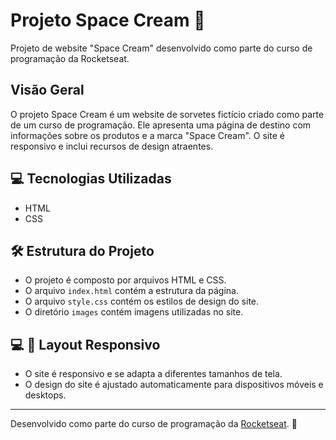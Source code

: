 # Projeto Space Cream 🍦

Projeto de website "Space Cream" desenvolvido como parte do curso de programação da Rocketseat.

## Visão Geral

O projeto Space Cream é um website de sorvetes fictício criado como parte de um curso de programação. Ele apresenta uma página de destino com informações sobre os produtos e a marca "Space Cream". O site é responsivo e inclui recursos de design atraentes.

## 💻 Tecnologias Utilizadas

- HTML
- CSS

## 🛠️ Estrutura do Projeto

- O projeto é composto por arquivos HTML e CSS.
- O arquivo `index.html` contém a estrutura da página.
- O arquivo `style.css` contém os estilos de design do site.
- O diretório `images` contém imagens utilizadas no site.

##  💻 📱 Layout Responsivo

- O site é responsivo e se adapta a diferentes tamanhos de tela.
- O design do site é ajustado automaticamente para dispositivos móveis e desktops.

---

Desenvolvido como parte do curso de programação da [Rocketseat](https://rocketseat.com.br/).  🚀
